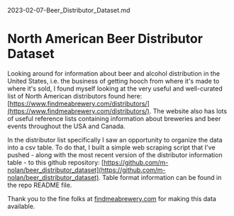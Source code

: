 2023-02-07-Beer_Distributor_Dataset.md
# North American Beer Distributor Dataset

Looking around for information about beer and alcohol distribution in the United States, i.e. the business of getting hooch from where it's made to where it's sold, I found myself looking at the very useful and well-curated list of North American distributors found here: [https://www.findmeabrewery.com/distributors/](https://www.findmeabrewery.com/distributors/). The website also has lots of useful reference lists containing information about breweries and beer events throughout the USA and Canada.

In the distributor list specifically I saw an opportunity to organize the data into a csv table. To do that, I built a simple web scraping script that I've pushed - along with the most recent version of the distributor information table - to this github repository: [https://github.com/m-nolan/beer_distributor_dataset](https://github.com/m-nolan/beer_distributor_dataset). Table format information can be found in the repo README file.

Thank you to the fine folks at [findmeabrewery.com](https://www.findmeabrewery.com/distributors/) for making this data available.
